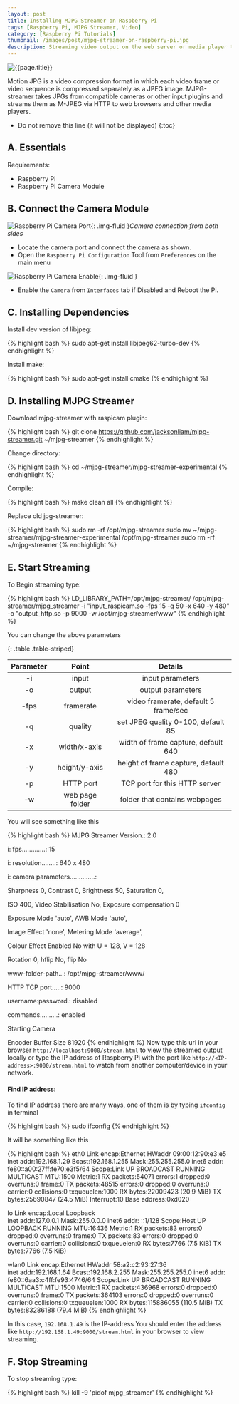 ```yaml
---
layout: post
title: Installing MJPG Streamer on Raspberry Pi
tags: [Raspberry Pi, MJPG Streamer, Video]
category: [Raspberry Pi Tutorials]
thumbnail: /images/post/mjpg-streamer-on-raspberry-pi.jpg
description: Streaming video output on the web server or media player through a camera connected on Raspberry Pi can be used for many applications. You can stream video from Raspberry Pi Camera to Web Browsers, on Android, IOS, and Windows!
---
```

<div class="row">
<div class="intro">
<div class="paragraphs">
  <div class="row">
    <div class="span4">
      <div class="clearfix">
			<img class="pull-left" src="{{site.baseurl}}{{ page.thumbnail }}" alt="{{page.title}}">
			<i class="fa fa-quote-left fa-2x fa-pull-left fa-border"></i>
      </div>
      </div>
    </div>
  </div>
</div>
</div>

Motion JPG is a video compression format in which each video frame or video sequence is compressed separately as a JPEG image. MJPG-streamer takes JPGs from compatible cameras or other input plugins and streams them as M-JPEG via HTTP to web browsers and other media players.

* Do not remove this line (it will not be displayed)
{:toc}

## A. Essentials

Requirements:

  - Raspberry Pi
  - Raspberry Pi Camera Module


## B. Connect the Camera Module


![Raspberry Pi Camera Port](/images/raspb-camera-connection.png "Raspberry Pi Camera Port"){: .img-fluid }*Camera connection from both sides*
  - Locate the camera port and connect the camera as shown.
  - Open the `Raspberry Pi Configuration` Tool from `Preferences` on the main menu

![Raspberry Pi Camera Enable](/images/raspi-camera-config.png "Raspberry Pi Camera Enable"){: .img-fluid }

  - Enable the `Camera` from `Interfaces` tab if Disabled and Reboot the Pi.


## C. Installing Dependencies

  Install dev version of libjpeg:

{% highlight bash %}
sudo apt-get install libjpeg62-turbo-dev
{% endhighlight %}

  Install make:

{% highlight bash %}
sudo apt-get install cmake
{% endhighlight %}

## D. Installing MJPG Streamer

  Download mjpg-streamer with raspicam plugin:

{% highlight bash %}
git clone https://github.com/jacksonliam/mjpg-streamer.git ~/mjpg-streamer
{% endhighlight %}

  Change directory:


{% highlight bash %}
 cd ~/mjpg-streamer/mjpg-streamer-experimental
{% endhighlight %}

  Compile:

{% highlight bash %}
 make clean all
{% endhighlight %}

  Replace old jpg-streamer:

{% highlight bash %}
sudo rm -rf /opt/mjpg-streamer
sudo mv ~/mjpg-streamer/mjpg-streamer-experimental /opt/mjpg-streamer
sudo rm -rf ~/mjpg-streamer
{% endhighlight %}


## E. Start Streaming


To Begin streaming type:


{% highlight bash %}
 LD_LIBRARY_PATH=/opt/mjpg-streamer/ /opt/mjpg-streamer/mjpg_streamer -i "input_raspicam.so -fps 15 -q 50 -x 640 -y 480" -o "output_http.so -p 9000 -w /opt/mjpg-streamer/www"
{% endhighlight %}

You can change the above parameters


{: .table .table-striped}

| Parameter 	|      Point      	|                Details               	|
|:---------:	|:---------------:	|:------------------------------------:	|
|     -i    	|      input      	|           input parameters           	|
|     -o    	|      output     	|           output parameters          	|
|    -fps   	|    framerate    	| video framerate, default 5 frame/sec 	|
|     -q    	|     quality     	|  set JPEG quality 0-100, default 85  	|
|     -x    	|   width/x-axis  	|  width of frame capture, default 640 	|
|     -y    	|  height/y-axis  	| height of frame capture, default 480 	|
|     -p    	|    HTTP port    	|     TCP port for this HTTP server    	|
|     -w    	| web page folder 	|     folder that contains webpages    	|
  
You will see something like this

{% highlight bash %}
MJPG Streamer Version.: 2.0

i: fps.............: 15

i: resolution........: 640 x 480

i: camera parameters..............:

Sharpness 0, Contrast 0, Brightness 50, Saturation 0,

ISO 400, Video Stabilisation No, Exposure compensation 0

Exposure Mode 'auto', AWB Mode 'auto',

Image Effect 'none', Metering Mode 'average',

Colour Effect Enabled No with U = 128, V = 128

Rotation 0, hflip No, flip No

www-folder-path...: /opt/mjpg-streamer/www/

HTTP TCP port.....: 9000

username:password.: disabled

commands..........: enabled

Starting Camera

Encoder Buffer Size 81920
{% endhighlight %}
  Now type this url in your browser `http://localhost:9000/stream.html` to view the streamed output locally or type the IP address of Raspberry Pi with the port like `http://<IP-address>:9000/stream.html` to watch from another computer/device in your network.

#### Find IP address:

To find IP address there are many ways, one of them is by typing `ifconfig` in terminal

{% highlight bash %}
sudo ifconfig
{% endhighlight %}

  It will be something like this
  
{% highlight bash %}
eth0      Link encap:Ethernet  HWaddr 09:00:12:90:e3:e5  
          inet addr:192.168.1.29 Bcast:192.168.1.255  Mask:255.255.255.0
          inet6 addr: fe80::a00:27ff:fe70:e3f5/64 Scope:Link
          UP BROADCAST RUNNING MULTICAST  MTU:1500  Metric:1
          RX packets:54071 errors:1 dropped:0 overruns:0 frame:0
          TX packets:48515 errors:0 dropped:0 overruns:0 carrier:0
          collisions:0 txqueuelen:1000 
          RX bytes:22009423 (20.9 MiB)  TX bytes:25690847 (24.5 MiB)
          Interrupt:10 Base address:0xd020 

lo        Link encap:Local Loopback  
          inet addr:127.0.0.1  Mask:255.0.0.0
          inet6 addr: ::1/128 Scope:Host
          UP LOOPBACK RUNNING  MTU:16436  Metric:1
          RX packets:83 errors:0 dropped:0 overruns:0 frame:0
          TX packets:83 errors:0 dropped:0 overruns:0 carrier:0
          collisions:0 txqueuelen:0 
          RX bytes:7766 (7.5 KiB)  TX bytes:7766 (7.5 KiB)

wlan0     Link encap:Ethernet  HWaddr 58:a2:c2:93:27:36  
          inet addr:192.168.1.64  Bcast:192.168.2.255  Mask:255.255.255.0
          inet6 addr: fe80::6aa3:c4ff:fe93:4746/64 Scope:Link
          UP BROADCAST RUNNING MULTICAST  MTU:1500  Metric:1
          RX packets:436968 errors:0 dropped:0 overruns:0 frame:0
          TX packets:364103 errors:0 dropped:0 overruns:0 carrier:0
          collisions:0 txqueuelen:1000 
          RX bytes:115886055 (110.5 MiB)  TX bytes:83286188 (79.4 MiB)
{% endhighlight %}

In this case, `192.168.1.49` is the IP-address
You should enter the address like `http://192.168.1.49:9000/stream.html` in your browser to view streaming.

## F. Stop Streaming

  To stop streaming type:
  
{% highlight bash %}
kill -9 'pidof mjpg_streamer'
{% endhighlight %}
